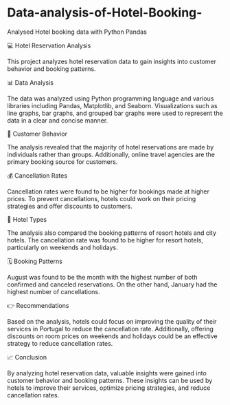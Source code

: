 # Data-analysis-of-Hotel-Booking-
Analysed Hotel booking data with Python Pandas


💻 Hotel Reservation Analysis

This project analyzes hotel reservation data to gain insights into customer behavior and booking patterns.

📊 Data Analysis

The data was analyzed using Python programming language and various libraries including Pandas, Matplotlib, and Seaborn. Visualizations such as line graphs, bar graphs, and grouped bar graphs were used to represent the data in a clear and concise manner.

👥 Customer Behavior

The analysis revealed that the majority of hotel reservations are made by individuals rather than groups. Additionally, online travel agencies are the primary booking source for customers.

💰 Cancellation Rates

Cancellation rates were found to be higher for bookings made at higher prices. To prevent cancellations, hotels could work on their pricing strategies and offer discounts to customers.

🏨 Hotel Types

The analysis also compared the booking patterns of resort hotels and city hotels. The cancellation rate was found to be higher for resort hotels, particularly on weekends and holidays.

🗓️ Booking Patterns

August was found to be the month with the highest number of both confirmed and canceled reservations. On the other hand, January had the highest number of cancellations.

👉 Recommendations

Based on the analysis, hotels could focus on improving the quality of their services in Portugal to reduce the cancellation rate. Additionally, offering discounts on room prices on weekends and holidays could be an effective strategy to reduce cancellation rates.

📈 Conclusion

By analyzing hotel reservation data, valuable insights were gained into customer behavior and booking patterns. These insights can be used by hotels to improve their services, optimize pricing strategies, and reduce cancellation rates.

